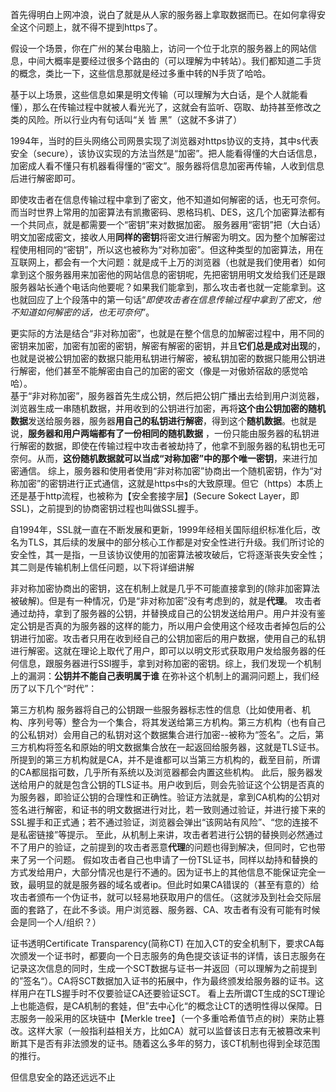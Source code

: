 首先得明白上网冲浪，说白了就是从人家的服务器上拿取数据而已。在如何拿得安全这个问题上，就不得不提到https了。

假设一个场景，你在广州的某台电脑上，访问一个位于北京的服务器上的网站信息，中间大概率是要经过很多个路由的（可以理解为中转站）。我们都知道二手货的概念，类比一下，这些信息那就是经过多重中转的N手货了哈哈。

基于以上场景，这些信息如果是明文传输（可以理解为大白话，是个人就能看懂），那么在传输过程中就被人看光光了，这就会有监听、窃取、劫持甚至修改之类的风险。所以行业内有句话叫“关 皆 黑”（这就不多讲了）

1994年，当时的巨头网络公司网景实现了浏览器对https协议的支持，其中s代表安全（secure），该协议实现的方法当然是“加密”。把人能看得懂的大白话信息，加密成人看不懂只有机器看得懂的“密文”。服务器将信息加密再传输，人收到信息后进行解密即可。

即使攻击者在信息传输过程中拿到了密文，他不知道如何解密的话，也无可奈何。而当时世界上常用的加密算法有凯撒密码、恩格玛机、DES，这几个加密算法都有一个共同点，就是都需要一个“密钥”来对数据加密。
服务器用“密钥”把（大白话）明文加密成密文，接收人用**同样的密钥**将密文进行解密为明文。因为整个加解密过程使用相同的“密钥”，所以这也被称为“对称加密”。但这种类型的加密算法，用在互联网上，都会有一个大问题：就是成千上万的浏览器（也就是我们使用者）如何拿到这个服务器用来加密他的网站信息的密钥呢，先把密钥用明文发给我们还是跟服务器站长通个电话向他要呢？如果我们能拿到，那么攻击者也就一定能拿到。这也就回应了上个段落中的第一句话“*即使攻击者在信息传输过程中拿到了密文，他不知道如何解密的话，也无可奈何*”。

更实际的方法是结合“非对称加密”，也就是在整个信息的加解密过程中，用不同的密钥来加密，加密有加密的密钥，解密有解密的密钥，并且**它们总是成对出现**的，也就是说被公钥加密的数据只能用私钥进行解密，被私钥加密的数据只能用公钥进行解密，他们甚至不能解密由自己的加密的密文（像是一对傲娇宿敌的感觉哈哈）。  
基于“非对称加密”，服务器首先生成公钥，然后把公钥广播出去给到用户浏览器，浏览器生成一串随机数据，并用收到的公钥进行加密，再将**这个由公钥加密的随机数据**发送给服务器，服务器**用自己的私钥进行解密**，得到这个**随机数据**。也就是说，**服务器和用户两端都有了一份相同的随机数据**
，一份只能由服务器的私钥进行解密的数据，即使在传输过程中攻击者被劫持了，他拿不到服务器的私钥也无可奈何。从而，**这份随机数据就可以当成“对称加密”中的那个唯一密钥**，来进行加密通信。
综上，服务器和使用者使用“非对称加密”协商出一个随机密钥，作为“对称加密”的密钥进行正式通信，这就是https中s的大致原理。但它（https）本质上还是基于http流程，也被称为【安全套接字层】(Secure Sokect Layer，即SSL)，之前提到的协商密钥过程也叫做SSL握手。



自1994年，SSL就一直在不断发展和更新，1999年经相关国际组织标准化后，改名为TLS，其后续的发展中的部分核心工作都是对安全性进行升级。我们所讨论的安全性，其一是指，一旦该协议使用的加密算法被攻破后，它将逐渐丧失安全性；其二则是传输机制上信任问题，以下将详细讲解


非对称加密协商出的密钥，这在机制上就是几乎不可能直接拿到的(除非加密算法被破解)。但是有一种情况，仍是“非对称加密”没有考虑到的，就是**代理**。
攻击者通过劫持，拿到了服务器的公钥，并替换成自己的公钥发送给用户。用户并没有鉴定公钥是否真的为服务器的这样的能力，所以用户会使用这个经攻击者掉包后的公钥进行加密。攻击者只用在收到经自己的公钥加密后的用户数据，使用自己的私钥进行解密。这就在理论上取代了用户，即可以以明文形式获取用户发给服务器的任何信息，跟服务器进行SSl握手，拿到对称加密的密钥。综上，我们发现一个机制上的漏洞：**公钥并不能自己表明属于谁**
在弥补这个机制上的漏洞问题上，我们经历了以下几个“时代”：

第三方机构
服务器将自己的公钥跟一些服务器标志性的信息（比如使用者、机构、序列号等）整合为一个集合，将其发送给第三方机构。第三方机构（也有自己的公私钥对）会用自己的私钥对这个数据集合进行加密--被称为“签名”。之后，第三方机构将签名和原始的明文数据集合放在一起返回给服务器，这就是TLS证书。所提到的第三方机构就是CA，并不是谁都可以当第三方机构的，截至目前，所谓的CA都屈指可数，几乎所有系统以及浏览器都会内置这些机构。
此后，服务器发送给用户的就是包含公钥的TLS证书。用户收到后，则会先验证这个公钥是否真的为服务器，即验证公钥的合理性和正确性。验证方法就是，拿到CA机构的公钥对签名进行解密，和证书的明文数据进行对比，若一致则通过验证，并进行接下来的SSL握手和正式通；若不通过验证，浏览器会弹出“该网站有风险”、“您的连接不是私密链接”等提示。
至此，从机制上来讲，攻击者若进行公钥的替换则必然通过不了用户的验证，之前提到的攻击者恶意**代理**的问题也得到解决，但同时，它也带来了另一个问题。
假如攻击者自己也申请了一份TSL证书，同样以劫持和替换的方式发给用户，大部分情况也是行不通的。因为证书上的其他信息不能保证完全一致，最明显的就是服务器的域名或者ip。但此时如果CA错误的（甚至有意的）给攻击者颁布一个伪证书，就可以轻易地获取用户的信任。（这就涉及到社会交际层面的套路了，在此不多谈。用户浏览器、服务器、CA、攻击者有没有可能有时候会是同一个人/组织？）

证书透明Certificate Transparency(简称CT)
在加入CT的安全机制下，要求CA每次颁发一个证书时，都要向一个日志服务的角色提交该证书的详情，该日志服务在记录这次信息的同时，生成一个SCT数据与证书一并返回（可以理解为之前提到的”签名“）。CA将SCT数据加入证书的拓展中，作为最终颁发给服务器的证书。这样用户在TLS握手时不仅要验证CA还要验证SCT。
看上去所谓CT生成的SCT理论上也能造假，是CA机制的套娃，但”去中心化“的概念让CT的透明性得以保障。日志服务一般采用的区块链中【Merkle tree】（一个多重哈希值节点的树）来防止篡改。这样大家（一般指利益相关方，比如CA）就可以监督该日志有无被篡改来判断其下是否有非法颁发的证书。随着这么多年的努力，该CT机制也得到全球范围的推行。

但信息安全的路还远远不止
